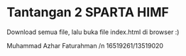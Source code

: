 # Tantangan 2 SPARTA HIMF
Download semua file, lalu buka file index.html di browser :)

Muhammad Azhar Faturahman /n 16519261/13519020
